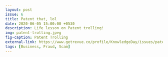```yaml
---
layout: post
issue: 6
title: Patent that, lol
date: 2020-06-05 15:00:00 +0530
description: Life lesson on Patent trolling!
img: patent-trolling.jpeg
fig-caption: Patent Trolling
external-link: https://www.getrevue.co/profile/KnowledgeDay/issues/patent-that-lol-knowledge-day-shots-253203
tags: [Business, Fraud, Scam]
---
```

